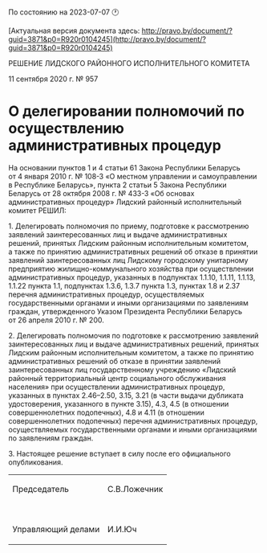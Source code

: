 По состоянию на 2023-07-07 &#x1F550;

[Актуальная версия документа здесь: http://pravo.by/document/?guid=3871&p0=R920r0104245](http://pravo.by/document/?guid=3871&p0=R920r0104245)

<p>РЕШЕНИЕ ЛИДСКОГО РАЙОННОГО ИСПОЛНИТЕЛЬНОГО КОМИТЕТА</p>
<p>11 сентября 2020 г. № 957</p>
<h1>О делегировании полномочий по осуществлению административных процедур</h1>
<p>На основании пунктов 1 и 4 статьи 61 Закона Республики Беларусь от 4 января 2010 г. № 108-З «О местном управлении и самоуправлении в Республике Беларусь», пункта 2 статьи 5 Закона Республики Беларусь от 28 октября 2008 г. № 433-З «Об основах административных процедур» Лидский районный исполнительный комитет РЕШИЛ:</p>
<p>1. Делегировать полномочия по приему, подготовке к рассмотрению заявлений заинтересованных лиц и выдаче административных решений, принятых Лидским районным исполнительным комитетом, а также по принятию административных решений об отказе в принятии заявлений заинтересованных лиц Лидскому городскому унитарному предприятию жилищно-коммунального хозяйства при осуществлении административных процедур, указанных в подпунктах 1.1.10, 1.1.11, 1.1.13, 1.1.22 пункта 1.1, подпунктах 1.3.6, 1.3.7 пункта 1.3, пунктах 1.8 и 2.37 перечня административных процедур, осуществляемых государственными органами и иными организациями по заявлениям граждан, утвержденного Указом Президента Республики Беларусь от 26 апреля 2010 г. № 200.</p>
<p>2. Делегировать полномочия по подготовке к рассмотрению заявлений заинтересованных лиц и выдаче административных решений, принятых Лидским районным исполнительным комитетом, а также по принятию административных решений об отказе в принятии заявлений заинтересованных лиц государственному учреждению «Лидский районный территориальный центр социального обслуживания населения» при осуществлении административных процедур, указанных в пунктах 2.46–2.50, 3.15, 3.21 (в части выдачи дубликата удостоверения, указанного в пункте 3.15), 4.3, 4.5 (в отношении совершеннолетних подопечных), 4.8 и 4.11 (в отношении совершеннолетних подопечных) перечня административных процедур, осуществляемых государственными органами и иными организациями по заявлениям граждан.</p>
<p>3. Настоящее решение вступает в силу после его официального опубликования.</p>
<p></p>
<table>
<tr>
<td><p>Председатель</p></td>
<td><p>С.В.Ложечник</p></td>
</tr>
<tr>
<td><p></p></td>
<td><p></p></td>
</tr>
<tr>
<td><p>Управляющий делами</p></td>
<td><p>И.И.Юч</p></td>
</tr>
</table>
<p></p>